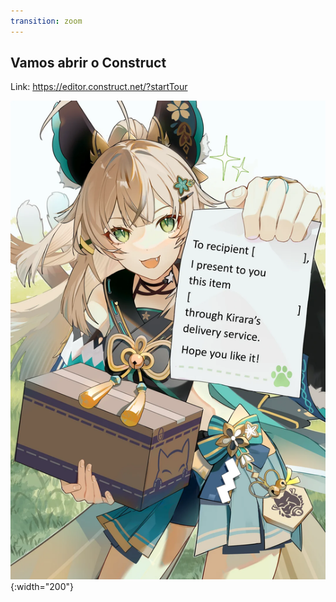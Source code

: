 ```yaml
---
transition: zoom
---
```


## Vamos abrir o Construct

Link: https://editor.construct.net/?startTour

![Kirara](assets/img/kirara.png){:width="200"}
